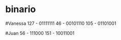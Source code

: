 # binario
#Vanessa 
127 - 01111111
46  - 00101110
105 - 01101001

#Juan 
56  - 111000
151 - 10011001


        